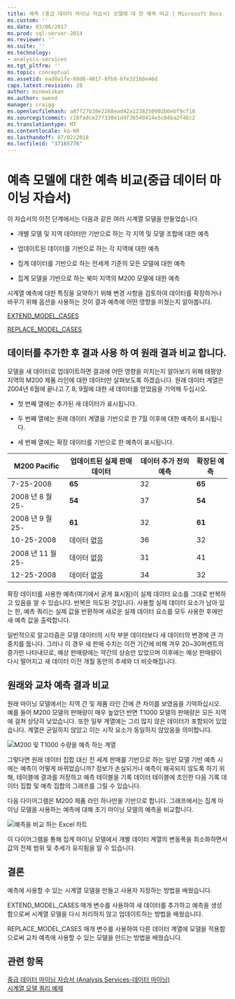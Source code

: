 ```yaml
---
title: 예측 (중급 데이터 마이닝 자습서) 모델에 대 한 예측 비교 | Microsoft Docs
ms.custom: ''
ms.date: 03/06/2017
ms.prod: sql-server-2014
ms.reviewer: ''
ms.suite: ''
ms.technology:
- analysis-services
ms.tgt_pltfrm: ''
ms.topic: conceptual
ms.assetid: ead8a1fe-60d8-4017-8fb8-6fe32168e46d
caps.latest.revision: 28
author: minewiskan
ms.author: owend
manager: craigg
ms.openlocfilehash: a8ff27b38e2268ead42a1238250902b6ebf9cf18
ms.sourcegitcommit: c18fadce27f330e1d4f36549414e5c84ba2f46c2
ms.translationtype: MT
ms.contentlocale: ko-KR
ms.lasthandoff: 07/02/2018
ms.locfileid: "37165776"
---
```

# <a name="comparing-predictions-for-forecasting-models-intermediate-data-mining-tutorial"></a>예측 모델에 대한 예측 비교(중급 데이터 마이닝 자습서)
  이 자습서의 이전 단계에서는 다음과 같은 여러 시계열 모델을 만들었습니다.  
  
-   개별 모델 및 지역 데이터만 기반으로 하는 각 지역 및 모델 조합에 대한 예측  
  
-   업데이트된 데이터를 기반으로 하는 각 지역에 대한 예측  
  
-   집계 데이터를 기반으로 하는 전세계 기준의 모든 모델에 대한 예측  
  
-   집계 모델을 기반으로 하는 북미 지역의 M200 모델에 대한 예측  
  
 시계열 예측에 대한 특징을 요약하기 위해 변경 사항을 검토하여 데이터를 확장하거나 바꾸기 위해 옵션을 사용하는 것이 결과 예측에 어떤 영향을 미쳤는지 알아봅니다.  
  
 [EXTEND_MODEL_CASES](#bkmk_EXTEND)  
  
 [REPLACE_MODEL_CASES](#bkmk_REPLACE)  
  
##  <a name="bkmk_EXTEND"></a> 데이터를 추가한 후 결과 사용 하 여 원래 결과 비교 합니다.  
 모델을 새 데이터로 업데이트하면 결과에 어떤 영향을 미치는지 알아보기 위해 태평양 지역의 M200 제품 라인에 대한 데이터만 살펴보도록 하겠습니다. 원래 데이터 계열은 2004년 6월에 끝나고 7, 8, 9월에 대한 새 데이터를 얻었음을 기억해 두십시오.  
  
-   첫 번째 열에는 추가된 새 데이터가 표시됩니다.  
  
-   두 번째 열에는 원래 데이터 계열을 기반으로 한 7월 이후에 대한 예측이 표시됩니다.  
  
-   세 번째 열에는 확장 데이터를 기반으로 한 예측이 표시됩니다.  
  
|**M200 Pacific**|업데이트된 실제 판매 데이터|데이터 추가 전의 예측|확장된 예측|  
|----------------------|-----------------------------|------------------------------------|-------------------------|  
|7-25-2008|**65**|32|**65**|  
|2008 년 8 월 25-|**54**|37|**54**|  
|2008 년 9 월 25-|**61**|32|**61**|  
|10-25-2008|데이터 없음|36|32|  
|2008 년 11 월 25-|데이터 없음|31|41|  
|12-25-2008|데이터 없음|34|32|  
  
 확장 데이터를 사용한 예측(여기에서 굵게 표시됨)이 실제 데이터 요소를 그대로 반복하고 있음을 알 수 있습니다. 반복은 의도된 것입니다. 사용할 실제 데이터 요소가 남아 있는 한, 예측 쿼리는 실제 값을 반환하며 새로운 실제 데이터 요소를 모두 사용한 후에만 새 예측 값을 출력합니다.  
  
 일반적으로 알고리즘은 모델 데이터의 시작 부분 데이터보다 새 데이터의 변경에 큰 가중치를 둡니다. 그러나 이 경우 새 판매 수치는 이전 기간에 비해 겨우 20~30퍼센트의 증가만 나타내므로, 예상 판매량에는 약간의 상승만 있었으며 이후에는 예상 판매량이 다시 떨어지고 새 데이터 이전 개월 동안의 추세와 더 비슷해집니다.  
  
##  <a name="bkmk_REPLACE"></a> 원래와 교차 예측 결과 비교  
 원래 마이닝 모델에서는 지역 간 및 제품 라인 간에 큰 차이를 보였음을 기억하십시오. 예를 들어 M200 모델의 판매량이 매우 높았던 반면 T1000 모델의 판매량은 모든 지역에 걸쳐 상당히 낮았습니다. 또한 일부 계열에는 그리 많지 않은 데이터가 포함되어 있었습니다. 계열은 균일하지 않았고 이는 시작 요소가 동일하지 않았음을 의미합니다.  
  
 ![M200 및 T1000 수량을 예측 하는 계열](../../2014/tutorials/media/6series-defaultforecasting.gif "M200 및 T1000 수량을 예측 하는 계열")  
  
 그렇다면 원래 데이터 집합 대신 전 세계 판매를 기반으로 하는 일반 모델 기반 예측 시에는 예측이 어떻게 바뀌었습니까? 정보가 손실되거나 예측이 왜곡되지 않도록 하기 위해, 테이블에 결과를 저장하고 예측 테이블을 기록 데이터 테이블에 조인한 다음 기록 데이터 집합 및 예측 집합의 그래프를 그릴 수 있습니다.  
  
 다음 다이어그램은 M200 제품 라인 하나만을 기반으로 합니다. 그래프에서는 집계 마이닝 모델을 사용하는 예측에 대해 초기 마이닝 모델의 예측을 비교합니다.  
  
 ![예측을 비교 하는 Excel 차트](../../2014/tutorials/media/m200-predictions-compared.gif "예측을 비교 하는 Excel 차트")  
  
 이 다이어그램을 통해 집계 마이닝 모델에서 개별 데이터 계열의 변동폭을 최소화하면서 값의 전체 범위 및 추세가 유지됨을 알 수 있습니다.  
  
## <a name="conclusion"></a>결론  
 예측에 사용할 수 있는 시계열 모델을 만들고 사용자 지정하는 방법을 배웠습니다.  
  
 EXTEND_MODEL_CASES 매개 변수를 사용하여 새 데이터를 추가하고 예측을 생성함으로써 시계열 모델을 다시 처리하지 않고 업데이트하는 방법을 배웠습니다.  
  
 REPLACE_MODEL_CASES 매개 변수를 사용하여 다른 데이터 계열에 모델을 적용함으로써 교차 예측에 사용할 수 있는 모델을 만드는 방법을 배웠습니다.  
  
## <a name="see-also"></a>관련 항목  
 [중급 데이터 마이닝 자습서 &#40;Analysis Services-데이터 마이닝&#41;](../../2014/tutorials/intermediate-data-mining-tutorial-analysis-services-data-mining.md)   
 [시계열 모델 쿼리 예제](../../2014/analysis-services/data-mining/time-series-model-query-examples.md)  
  
  
